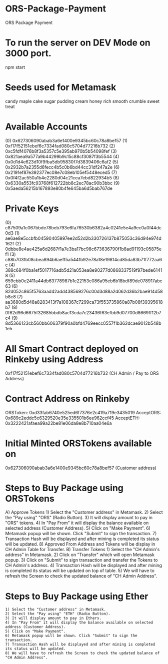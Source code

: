 # ORS-Package-Payment
ORS Package Payment

# To run the server on DEV Mode on 3000 port.
npm start

# Seeds used for Metamask
candy maple cake sugar pudding cream honey rich smooth crumble sweet treat

# Available Accounts
(0) 0x627306090abab3a6e1400e9345bc60c78a8bef57
(1) 0xf17f52151ebef6c7334fad080c5704d77216b732
(2) 0xc5fdf4076b8f3a5357c5e395ab970b5b54098fef
(3) 0x821aea9a577a9b44299b9c15c88cf3087f3b5544
(4) 0x0d1d4e623d10f9fba5db95830f7d3839406c6af2
(5) 0x2932b7a2355d6fecc4b5c0b6bd44cc31df247a2e
(6) 0x2191ef87e392377ec08e7c08eb105ef5448eced5
(7) 0x0f4f2ac550a1b4e2280d04c21cea7ebd822934b5
(8) 0x6330a553fc93768f612722bb8c2ec78ac90b3bbc
(9) 0x5aeda56215b167893e80b4fe645ba6d5bab767de

# Private Keys
(0) c87509a1c067bbde78beb793e6fa76530b6382a4c0241e5e4a9ec0a0f44dc0d3
(1) ae6ae8e5ccbfb04590405997ee2d52d2b330726137b875053c36d94e974d162f
(2) 0dbbe8e4ae425a6d2687f1a7e3ba17bc98c673636790f1b8ad91193c05875ef1
(3) c88b703fb08cbea894b6aeff5a544fb92e78a18e19814cd85da83b71f772aa6c
(4) 388c684f0ba1ef5017716adb5d21a053ea8e90277d0868337519f97bede61418
(5) 659cbb0e2411a44db63778987b1e22153c086a95eb6b18bdf89de078917abc63
(6) 82d052c865f5763aad42add438569276c00d3d88a2d062d36b2bae914d58b8c8
(7) aa3680d5d48a8283413f7a108367c7299ca73f553735860a87b08f39395618b7
(8) 0f62d96d6675f32685bbdb8ac13cda7c23436f63efbb9d07700d8669ff12b7c4
(9) 8d5366123cb560bb606379f90a0bfd4769eecc0557f1b362dcae9012b548b1e5

# All Smart Contract deployed on Rinkeby using Address
0xf17f52151ebef6c7334fad080c5704d77216b732 (CH Admin / Pay to ORS Address)

# Contract Address on Rinkeby 
ORSToken: 0xd33fab6740e525ed6f7376e2c419a719e3435019
AcceptORS: 0x689c2eddc5c6329520e35e335501b6ee962ccf45
AcceptETH: 0x3222421afaea99a22be81e06da8e8b710aa04e6a

# Initial Minted ORSTokens available on
0x627306090abab3a6e1400e9345bc60c78a8bef57 (Customer address) 

# Steps to Buy Package using ORSTokens
A) Approve Tokens
    1) Select the "Customer address" in Metamask.
    2) Select the "Pay using" "ORS" (Radio Button).
    3) It will display amount to pay in "ORS" tokens.
    4) In "Pay From" it will display the balance available on selected address (Customer Address).
    5) Click on "Make Payment". 
    6) Metamask popup will be shown. Click "Submit" to sign the transaction.
    7) Transaction Hash will be displayed and after mining is completed its status will be updated.
    8) Approved From Address and Tokens will be display in CH Admin Table for Transfer.
B) Transfer Tokens
    1) Select the "CH Admin's address" in Metamask.
    2) Click on "Transfer" which will open Metamask popup.
    3) Click on "Submit" to sign transaction and transfer the Tokens to CH Admin's address.
    4) Transaction Hash will be displayed and after mining is completed its status will be updated      on top of table.
    5) We will have to refresh the Screen to check the updated balance of "CH Admin Address".


# Steps to Buy Package using Ether
    1) Select the "Customer address" in Metamask.
    2) Select the "Pay using" "ETH" (Radio Button).
    3) It will display amount to pay in Ethers.
    4) In "Pay From" it will display the balance available on selected address (Customer Address).
    5) Click on "Make Payment". 
    6) Metamask popup will be shown. Click "Submit" to sign the transaction.
    7) Transaction Hash will be displayed and after mining is completed its status will be updated.
    8) We will have to refresh the Screen to check the updated balance of "CH Admin Address".